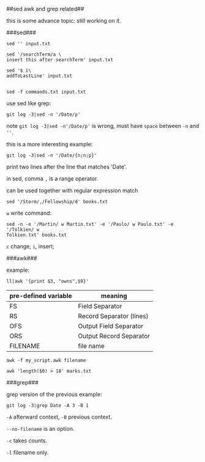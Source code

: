 ##sed awk and grep related##

this is some advance topic: still working on it.

###sed###

    sed '' input.txt

    sed '/searchTerm/a \
    insert this after searchTerm' input.txt

    sed '$ i\
    addToLastLine' input.txt


    sed -f commands.txt input.txt

use sed like grep:

    git log -3|sed -n '/Date/p'

note `git log -3|sed -n'/Date/p'` is wrong, must have `space` between `-n` and `''`.

this is a more interesting example:

    git log -3|sed -n '/Date/{n;n;p}'

print two lines after the line that matches 'Date'.

in sed, comma `,` is a range operator.

can be used together with regular expression match

    sed '/Storm/,/Fellowship/d' books.txt

`w` write command:

    sed -n -e '/Martin/ w Martin.txt' -e '/Paulo/ w Paulo.txt' -e '/Tolkien/ w 
    Tolkien.txt' books.txt

`c` change; `i`, insert;

###awk###

example:

    ll|awk '{print $3, "owns",$9}'

|pre-defined variable|meaning|
|---|------|
|FS|Field Separator|
|RS|Record Separator (lines)|
|OFS|Output Field Separator|
|ORS|Output Record Separator|
|FILENAME|file name|

    awk -f my_script.awk filename

    awk 'length($0) > 18' marks.txt

###grep###

grep version of the previous example:

    git log -3|grep Date -A 3 -B 1


`-A` afterward context, `-B` previous context.


`--no-filename` is an option.

`-c` takes counts.

`-l` filename only.